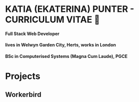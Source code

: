 
# KATIA (EKATERINA) PUNTER - CURRICULUM VITAE :page_facing_up:
#### Full Stack Web Developer
#### lives in Welwyn Garden City, Herts, works in London
#### BSc in Computerised Systems (Magna Cum Laude), PGCE
#
# Projects

## Workerbird
